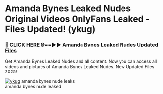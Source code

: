 # Amanda Bynes Leaked Nudes Original Videos 0nlyFans Leaked - Files Updated! (ykug)

<h3>🔴 CLICK HERE 🌐==►► <a href="https://tinyurl.com/yrmya6cz" rel="nofollow">Amanda Bynes Leaked Nudes Updated Files</a></h3>

Get Amanda Bynes Leaked Nudes and all content. Now you can access all videos and pictures of Amanda Bynes Leaked Nudes. New Updated Files 2025!

[![ykug](https://i.imgur.com/FMdXYCs.gif)](https://tinyurl.com/yrmya6cz)
amanda bynes nude leaks<br>
amanda bynes nude leaked